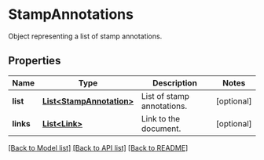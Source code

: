 ﻿
# StampAnnotations
Object representing a list of stamp annotations.

## Properties
Name | Type | Description | Notes
------------ | ------------- | ------------- | -------------
**list** | [**List&lt;StampAnnotation&gt;**](StampAnnotation.md) | List of stamp annotations. | [optional]
**links** | [**List&lt;Link&gt;**](Link.md) | Link to the document. | [optional]


[[Back to Model list]](../../README.md#documentation-for-models) [[Back to API list]](../../README.md#documentation-for-api-endpoints) [[Back to README]](../../README.md)


